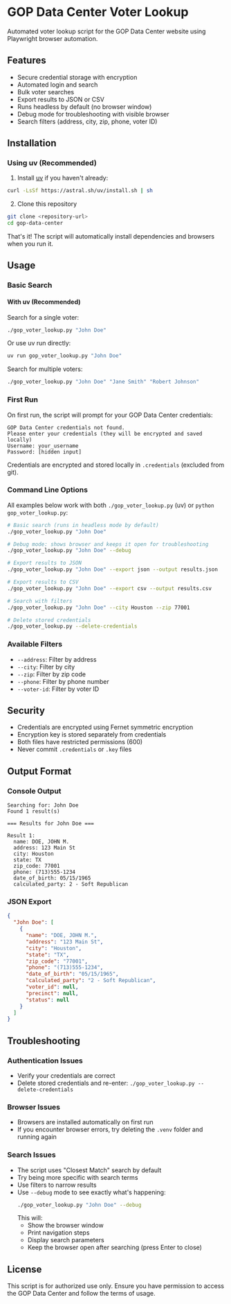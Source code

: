 # GOP Data Center Voter Lookup

Automated voter lookup script for the GOP Data Center website using Playwright browser automation.

## Features

- Secure credential storage with encryption
- Automated login and search
- Bulk voter searches
- Export results to JSON or CSV
- Runs headless by default (no browser window)
- Debug mode for troubleshooting with visible browser
- Search filters (address, city, zip, phone, voter ID)

## Installation

### Using uv (Recommended)

1. Install [uv](https://github.com/astral-sh/uv) if you haven't already:
```bash
curl -LsSf https://astral.sh/uv/install.sh | sh
```

2. Clone this repository
```bash
git clone <repository-url>
cd gop-data-center
```

That's it! The script will automatically install dependencies and browsers when you run it.


## Usage

### Basic Search

#### With uv (Recommended)
Search for a single voter:
```bash
./gop_voter_lookup.py "John Doe"
```

Or use uv run directly:
```bash
uv run gop_voter_lookup.py "John Doe"
```

Search for multiple voters:
```bash
./gop_voter_lookup.py "John Doe" "Jane Smith" "Robert Johnson"
```

### First Run
On first run, the script will prompt for your GOP Data Center credentials:
```
GOP Data Center credentials not found.
Please enter your credentials (they will be encrypted and saved locally)
Username: your_username
Password: [hidden input]
```

Credentials are encrypted and stored locally in `.credentials` (excluded from git).

### Command Line Options

All examples below work with both `./gop_voter_lookup.py` (uv) or `python gop_voter_lookup.py`:

```bash
# Basic search (runs in headless mode by default)
./gop_voter_lookup.py "John Doe"

# Debug mode: shows browser and keeps it open for troubleshooting
./gop_voter_lookup.py "John Doe" --debug

# Export results to JSON
./gop_voter_lookup.py "John Doe" --export json --output results.json

# Export results to CSV
./gop_voter_lookup.py "John Doe" --export csv --output results.csv

# Search with filters
./gop_voter_lookup.py "John Doe" --city Houston --zip 77001

# Delete stored credentials
./gop_voter_lookup.py --delete-credentials
```

### Available Filters
- `--address`: Filter by address
- `--city`: Filter by city
- `--zip`: Filter by zip code
- `--phone`: Filter by phone number
- `--voter-id`: Filter by voter ID

## Security

- Credentials are encrypted using Fernet symmetric encryption
- Encryption key is stored separately from credentials
- Both files have restricted permissions (600)
- Never commit `.credentials` or `.key` files

## Output Format

### Console Output
```
Searching for: John Doe
Found 1 result(s)

=== Results for John Doe ===

Result 1:
  name: DOE, JOHN M.
  address: 123 Main St
  city: Houston
  state: TX
  zip_code: 77001
  phone: (713)555-1234
  date_of_birth: 05/15/1965
  calculated_party: 2 - Soft Republican
```

### JSON Export
```json
{
  "John Doe": [
    {
      "name": "DOE, JOHN M.",
      "address": "123 Main St",
      "city": "Houston",
      "state": "TX",
      "zip_code": "77001",
      "phone": "(713)555-1234",
      "date_of_birth": "05/15/1965",
      "calculated_party": "2 - Soft Republican",
      "voter_id": null,
      "precinct": null,
      "status": null
    }
  ]
}
```

## Troubleshooting

### Authentication Issues
- Verify your credentials are correct
- Delete stored credentials and re-enter: `./gop_voter_lookup.py --delete-credentials`

### Browser Issues
- Browsers are installed automatically on first run
- If you encounter browser errors, try deleting the `.venv` folder and running again

### Search Issues
- The script uses "Closest Match" search by default
- Try being more specific with search terms
- Use filters to narrow results
- Use `--debug` mode to see exactly what's happening:
  ```bash
  ./gop_voter_lookup.py "John Doe" --debug
  ```
  This will:
  - Show the browser window
  - Print navigation steps
  - Display search parameters
  - Keep the browser open after searching (press Enter to close)

## License

This script is for authorized use only. Ensure you have permission to access the GOP Data Center and follow the terms of usage.
